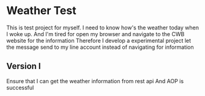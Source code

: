 # Weather Test
This is test project for myself.
I need to know how's the weather today when I woke up.
And I'm tired for open my browser and navigate to the CWB website for the information
Therefore I develop a experimental project let the message send to my line account instead of navigating for information

## Version I
Ensure that I can get the weather information from rest api
And AOP is successful